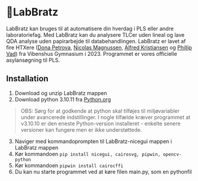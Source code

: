 # :test_tube:LabBratz
LabBratz kan bruges til at automatisere din hverdag i PLS eller andre laboratoriefag. Med LabBratz kan du analysere TLCer uden lineal og lave QDA analyse uden papirarbejde til databehandlingen.
LabBratz er lavet af fire HTXere ([Dona Petrova](https://www.github.com/LunaStarwalker/), [Nicolas Magnussen](https://github.com/2000Nic/), [Alfred Kristiansen](https://www.github.com/Karatealfred/) og [Phillip Vad](https://www.github.com/FlipFlipWhot/)) fra Vibenshus Gymnasium i 2023.
Programmet er vores officielle asylansøgning til PLS.

## Installation
1. Download og unzip LabBratz mappen
2. Download python 3.10.11 fra [Python.org](https://www.python.org/ftp/python/3.10.11/python-3.10.11-amd64.exe)
>OBS: Sørg for at godkende at python skal tilføjes til miljøvariabler under avancerede indstillinger. I nogle tilfælde kræver programmet at v3.10.10 er den eneste Python-version installeret - enkelte senere versioner kan fungere men er ikke understøttede.
3. Naviger med kommandoprompten til LabBratz-nicegui mappen i LabBratz mappen
4. Kør kommandoen `pip install nicegui, cairosvg, pipwin, opencv-python`
5. Kør kommandoen `pipwin install cairocffi`
6. Du kan nu starte programmet ved at køre filen main.py, som en pythonfil
